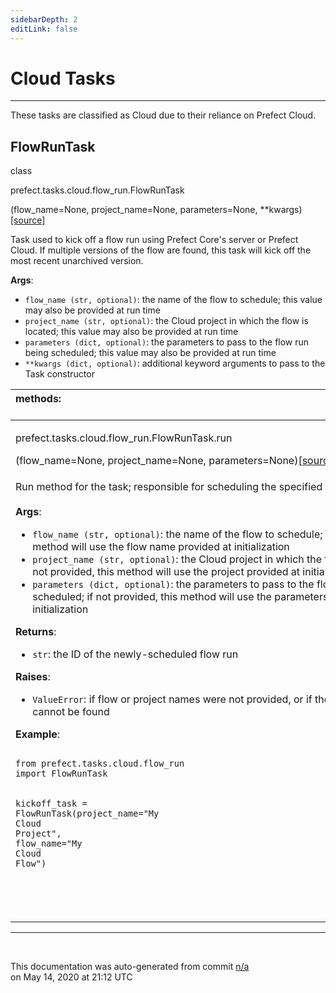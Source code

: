 ```yaml
---
sidebarDepth: 2
editLink: false
---
```

# Cloud Tasks
---
These tasks are classified as Cloud due to their reliance on Prefect Cloud.
 ## FlowRunTask
 <div class='class-sig' id='prefect-tasks-cloud-flow-run-flowruntask'><p class="prefect-sig">class </p><p class="prefect-class">prefect.tasks.cloud.flow_run.FlowRunTask</p>(flow_name=None, project_name=None, parameters=None, **kwargs)<span class="source"><a href="https://github.com/PrefectHQ/prefect/blob/master/src/prefect/tasks/cloud/flow_run.py#L10">[source]</a></span></div>

Task used to kick off a flow run using Prefect Core's server or Prefect Cloud. If multiple versions of the flow are found, this task will kick off the most recent unarchived version.

**Args**:     <ul class="args"><li class="args">`flow_name (str, optional)`: the name of the flow to schedule; this value may also be provided at run time     </li><li class="args">`project_name (str, optional)`: the Cloud project in which the flow is located; this value may also be provided         at run time     </li><li class="args">`parameters (dict, optional)`: the parameters to pass to the flow run being scheduled; this value may also         be provided at run time     </li><li class="args">`**kwargs (dict, optional)`: additional keyword arguments to pass to the Task constructor</li></ul>

|methods: &nbsp;&nbsp;&nbsp;&nbsp;&nbsp;&nbsp;&nbsp;&nbsp;&nbsp;&nbsp;&nbsp;&nbsp;&nbsp;&nbsp;&nbsp;&nbsp;&nbsp;&nbsp;&nbsp;&nbsp;&nbsp;&nbsp;&nbsp;&nbsp;&nbsp;&nbsp;&nbsp;&nbsp;&nbsp;&nbsp;&nbsp;&nbsp;&nbsp;&nbsp;&nbsp;&nbsp;&nbsp;&nbsp;&nbsp;&nbsp;&nbsp;&nbsp;&nbsp;&nbsp;&nbsp;&nbsp;&nbsp;&nbsp;&nbsp;&nbsp;&nbsp;&nbsp;&nbsp;&nbsp;&nbsp;&nbsp;&nbsp;&nbsp;&nbsp;&nbsp;&nbsp;&nbsp;&nbsp;&nbsp;&nbsp;&nbsp;&nbsp;&nbsp;&nbsp;&nbsp;&nbsp;&nbsp;&nbsp;&nbsp;&nbsp;&nbsp;&nbsp;&nbsp;&nbsp;&nbsp;&nbsp;&nbsp;&nbsp;&nbsp;&nbsp;&nbsp;&nbsp;&nbsp;&nbsp;&nbsp;&nbsp;&nbsp;&nbsp;&nbsp;&nbsp;&nbsp;&nbsp;&nbsp;&nbsp;&nbsp;&nbsp;&nbsp;&nbsp;&nbsp;&nbsp;&nbsp;&nbsp;&nbsp;&nbsp;&nbsp;&nbsp;&nbsp;&nbsp;&nbsp;&nbsp;&nbsp;&nbsp;&nbsp;&nbsp;&nbsp;&nbsp;&nbsp;&nbsp;&nbsp;&nbsp;&nbsp;&nbsp;&nbsp;&nbsp;&nbsp;&nbsp;&nbsp;&nbsp;&nbsp;&nbsp;&nbsp;&nbsp;&nbsp;&nbsp;&nbsp;&nbsp;&nbsp;&nbsp;&nbsp;&nbsp;&nbsp;&nbsp;&nbsp;&nbsp;&nbsp;|
|:----|
 | <div class='method-sig' id='prefect-tasks-cloud-flow-run-flowruntask-run'><p class="prefect-class">prefect.tasks.cloud.flow_run.FlowRunTask.run</p>(flow_name=None, project_name=None, parameters=None)<span class="source"><a href="https://github.com/PrefectHQ/prefect/blob/master/src/prefect/tasks/cloud/flow_run.py#L36">[source]</a></span></div>
<p class="methods">Run method for the task; responsible for scheduling the specified flow run.<br><br>**Args**:     <ul class="args"><li class="args">`flow_name (str, optional)`: the name of the flow to schedule; if not provided, this method will         use the flow name provided at initialization     </li><li class="args">`project_name (str, optional)`: the Cloud project in which the flow is located; if not provided, this method         will use the project provided at initialization     </li><li class="args">`parameters (dict, optional)`: the parameters to pass to the flow run being scheduled; if not provided,         this method will use the parameters provided at initialization</li></ul>**Returns**:     <ul class="args"><li class="args">`str`: the ID of the newly-scheduled flow run</li></ul>**Raises**:     <ul class="args"><li class="args">`ValueError`: if flow or project names were not provided, or if the flow provided cannot be found</li></ul>**Example**:     <br><pre class="language-python"><code class="language-python">    <span class="token keyword">from</span> prefect.tasks.cloud.flow_run <span class="token keyword">import</span> FlowRunTask<br><br>    kickoff_task <span class="token operator">=</span> FlowRunTask<span class="token punctuation">(</span>project_name<span class="token operator">=</span><span class="token string">"</span><span class="token string">My Cloud Project</span><span class="token string">"</span><span class="token punctuation">,</span> flow_name<span class="token operator">=</span><span class="token string">"</span><span class="token string">My Cloud Flow</span><span class="token string">"</span><span class="token punctuation">)</span><br>    <br></code></pre><br></p>|

---
<br>


<p class="auto-gen">This documentation was auto-generated from commit <a href='https://github.com/PrefectHQ/prefect/commit/n/a'>n/a</a> </br>on May 14, 2020 at 21:12 UTC</p>